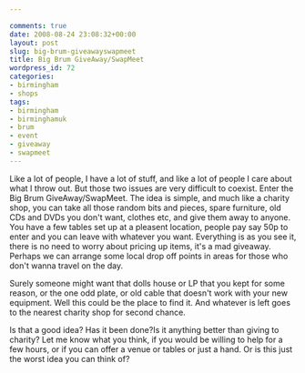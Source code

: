 ```yaml
---

comments: true
date: 2008-08-24 23:08:32+00:00
layout: post
slug: big-brum-giveawayswapmeet
title: Big Brum GiveAway/SwapMeet
wordpress_id: 72
categories:
- birmingham
- shops
tags:
- birmingham
- birminghamuk
- brum
- event
- giveaway
- swapmeet
---
```


Like a lot of people, I have a lot of stuff, and like a lot of people I care about what I throw out. But those two issues are very difficult to coexist.
Enter the Big Brum GiveAway/SwapMeet. The idea is simple, and much like a charity shop, you can take all those random bits and pieces, spare furniture, old CDs and DVDs you don't want, clothes etc, and give them away to anyone. You have a few tables set up at a pleasent location, people pay say 50p to enter and you can leave with whatever you want.
Everything is as you see it, there is no need to worry about pricing up items, it's a mad giveaway. Perhaps we can arrange some local drop off points in areas for those who don't wanna travel on the day.




Surely someone might want that dolls house or LP that you kept for some reason, or the one odd plate, or old cable that doesn't work with your new equipment. Well this could be the place to find it. And whatever is left goes to the nearest charity shop for second chance.




Is that a good idea? Has it been done?Is it anything better than giving to charity? Let me know what you think, if you would be willing to help for a few hours, or if you can offer a venue or tables or just a hand.
Or is this just the worst idea you can think of?
